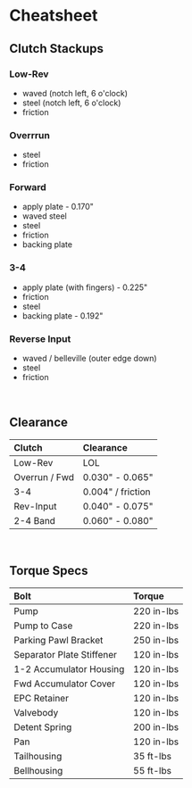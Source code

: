 # Cheatsheet

## Clutch Stackups

### Low-Rev
- waved (notch left, 6 o'clock)
- steel (notch left, 6 o'clock)
- friction

### Overrrun
- steel
- friction

### Forward
- apply plate - 0.170"
- waved steel
- steel
- friction
- backing plate

### 3-4
- apply plate (with fingers) - 0.225"
- friction
- steel
- backing plate - 0.192"

### Reverse Input
- waved / belleville (outer edge down)
- steel
- friction

&nbsp;

## Clearance

| Clutch | Clearance |
| :- | :- |
| Low-Rev | LOL |
| Overrun / Fwd | 0.030" - 0.065" |
| 3-4 | 0.004" / friction |
| Rev-Input |  0.040" - 0.075" |
| 2-4 Band |  0.060" - 0.080" |

&nbsp;

## Torque Specs

| Bolt | Torque |
| :- | :- |
| Pump | 220 in-lbs |
| Pump to Case | 220 in-lbs |
| Parking Pawl Bracket | 250 in-lbs |
| Separator Plate Stiffener | 120 in-lbs |
| 1-2 Accumulator Housing | 120 in-lbs |
| Fwd Accumulator Cover | 120 in-lbs |
| EPC Retainer | 120 in-lbs |
| Valvebody | 120 in-lbs |
| Detent Spring | 200 in-lbs |
| Pan | 120 in-lbs |
| Tailhousing | 35 ft-lbs |
| Bellhousing | 55 ft-lbs |
